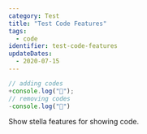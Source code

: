 ```yaml
---
category: Test
title: "Test Code Features"
tags:
  - code
identifier: test-code-features
updateDates:
  - 2020-07-15
---
```


```typescript
// adding codes
+console.log("🍔");
// removing codes
-console.log("💩")
```

Show stella features for showing code.
